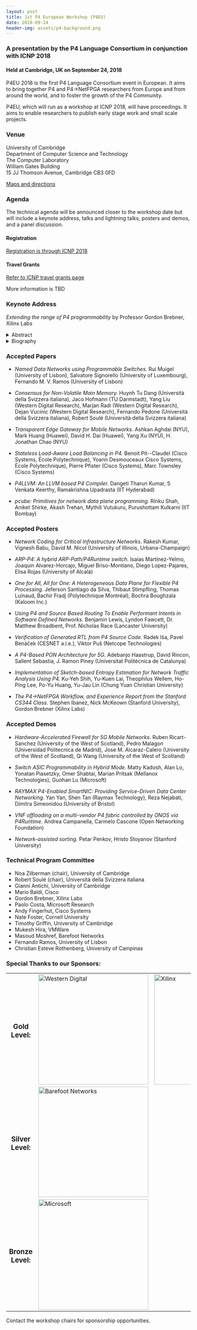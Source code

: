 ```yaml
---
layout: post
title: 1st P4 European Workshop (P4EU)
date: 2018-09-24
header-img: assets/p4-background.png
---
```


### A presentation by the P4 Language Consortium in conjunction with ICNP 2018 
    
#### Held at Cambridge, UK on September 24, 2018

P4EU 2018 is the first P4 Language Consortium event in European. It aims to bring together P4 and P4->NetFPGA researchers from Europe and from around the world, and to foster the growth of the P4 Community.

P4EU, which will run as a workshop at ICNP 2018, will have proceedings. It aims to enable researchers to publish early stage work and small scale projects.

### Venue

University of Cambridge  
Department of Computer Science and Technology  
The Computer Laboratory  
William Gates Building  
15 JJ Thomson Avenue, Cambridge CB3 0FD

[Maps and directions](https://www.cl.cam.ac.uk/maps/)

### Agenda

The technical agenda will be announced closer to the workshop date but will include a keynote address, talks and lightning talks, posters and demos, and a panel discussion.


#### Registration
[Registration is through ICNP 2018](http://icnp18.cs.ucr.edu/registration.html) 

#### Travel Grants
[Refer to ICNP travel grants page](http://icnp18.cs.ucr.edu/grants.html)

More information is TBD

### Keynote Address

*Extending the range of P4 programmability* by Professor Gordon Brebner, Xilinx Labs

 <details>
  <summary>
    Abstract
  </summary>
In four years, P4 has evolved from being a paper proposal to being a
packet processing programming language with increasing adoption
worldwide, overseen by the P4 Language Consortium (P4.org).  The talk
will first overview developments over this period, which have brought
the community to the current P4_16 language specification, the PSA
(Portable Switch Architecture) specification, and the P4Runtime API
specification.  It will then discuss some current community efforts to
extend the reach of P4.  One of the key developments in 2017 was
language-architecture separation, leading to the P4_16 (language) and
PSA (architecture) threads.  In practice, NICs (Network Interface
Cards, notably Smart NICs) are a common target, so one community goal
is to define a PNA (portable NIC architecture) specification, to
complement the existing PSA specification.  Then, a bigger picture is
to extend P4 to allow the description of architectures, which is the
goal of the Programmable Target Architecture (PTA) research project of
Stanford and Xilinx Labs.  The talk will describe this project, and a
current prototype that compiles extended P4 descriptions to FPGA-based
hardware implementations.  An important test case for the new approach
will be the expression of both PSA and PNA (when ultimately defined)
in the extended “P4 +” rather than in English as currently.
Currently, P4 is focused on packet processing – through parsing,
match-action pipelines, and deparsing.  Another current research
project, involving MIT, NYU, Stanford, and Xilinx Labs, concerns
extending P4 (language and architecture) to cover Traffic Management –
providing programmable scheduling, shaping, policing, queueing, etc.
The talk will overview this project, and a current prototype based on
the PIFO scheduling model that was presented at SIGCOMM 2016.
Finally, the talk will consider future evolution of the open source
community around P4, including the development of comprehensive
reference examples for both switch and NIC architectures, for both
software and programmable hardware implementations.
  </details>

 <details>
  <summary>
    Biography
  </summary>
  Gordon Brebner is a Distinguished Engineer at Xilinx, Inc., the
  technology leader in highly flexible and adaptive processing
  platforms.  He works in Xilinx Labs, leading an international group
  researching issues surrounding networked and trusted processing
  systems of the future. His main personal research interests concern
  dynamically reconfigurable architectures, domain-specific languages
  with highly concurrent implementations, and high performance
  networking and telecommunications.  His group’s research led to the
  Xilinx SDNet product for P4-programmable networking at scalable 1G
  to 1T rates.  He holds around 40 patents, and has published around
  60 papers, in the general area of networking with FPGAs.  Prior to
  joining Xilinx in 2002, he was the Professor of Computer Systems and
  Head of the Department of Computer Science at the University of
  Edinburgh, and remains an Honorary Professor of Informatics there.
  He is an active contributor to the P4 language Consortium (P4.org),
  including co-chairing the P4 Language Design working group from its
  inception.  He received the inaugural P4.org Distinguished Service
  Award in 2018.
  </details>


### Accepted Papers

* *Named Data Networks using Programmable Switches.*
Rui Muigel (University of Lisbon), Salvatore Signorello (University of Luxembourg), Fernando M. V. Ramos (University of Lisbon)

* *Consensus for Non-Volatile Main Memory.*
Huynh Tu Dang (Universit&agrave; della Svizzera italiana), Jaco Hofmann (TU Darmstadt), Yang Liu (Western Digital Research), Marjan Radi (Western Digital Research), Dejan Vucinic (Western Digital Research), Fernando Pedone (Universit&agrave; della Svizzera italiana), Robert Soul&eacute; (Universit&agrave; della Svizzera italiana)

* *Transparent Edge Gateway for Mobile Networks.*
Ashkan Aghdai (NYU), Mark Huang (Huawei), David H. Dai (Huawei), Yang Xu (NYU), H. Jonathan Chao (NYU)

* *Stateless Load-Aware Load Balancing in P4.*
Benoit Pit--Claudel (Cisco Systems, &Eacute;cole Polytechnique), Yoann Desmouceaux Cisco Systems, &Eacute;cole Polytechnique), Pierre Pfister (Cisco Systems), Marc Townsley (Cisco Systems)

* *P4LLVM: An LLVM based P4 Compiler.*
Dangeti Tharun Kumar, S Venkata	Keerthy, Ramakrishna Upadrasta (IIT Hyderabad)

* *pcube: Primitives for network data plane programming.*
Rinku Shah, Aniket Shirke, Akash Trehan, Mythili Vutukuru, Purushottam Kulkarni (IIT Bombay)


### Accepted Posters


* *Network Coding for Critical Infrastructure Networks.* Rakesh Kumar, Vignesh Babu, David M. Nicol (University of Illinois, Urbana-Champaign) 

* *ARP-P4: A hybrid ARP-Path/P4Runtime switch.*  Isaias Martinez-Yelmo, Joaquin Alvarez-Horcajo, Miguel Briso-Montiano, Diego Lopez-Pajares, Elisa Rojas (University of Alcal&aacute;)

* *One for All, All for One: A Heterogeneous Data Plane for Flexible P4 Processing.* Jeferson Santiago da Silva, Thibaut Stimpfling, Thomas Luinaud, Bachir Fradj (Polytechnique Montréal), Bochra Boughzala (Kaloom Inc.)

* *Using P4 and Source Based Routing To Enable Performant Intents in Software Defined Networks.* Benjamin Lewis, Lyndon Fawcett, Dr. Matthew Broadbent, Prof. Nicholas Race (Lancaster University)

* *Verification of Generated RTL from P4 Source Code.* Radek I&scaron;a, Pavel Ben&aacute;ček (CESNET a.l.e.), Viktor Pu&scaron; (Netcope Technologies)

* *A P4-Based PON Architecture for 5G.* Adebanjo Haastrup, David Rincon, Sallent Sebastia, J. Ramon Piney (Universitat Polit&egrave;cnica de Catalunya)

* *Implementation of Sketch-based Entropy Estimation for Network Traffic Analysis Using P4.* Ku-Yeh Shih, Yu-Kuen Lai, Theophilus Wellem, Ho-Ping Lee, Po-Yu Huang, Yu-Jau Lin (Chung Yuan Christian University)

* *The P4->NetFPGA Workflow, and Experience Report from the Stanford CS344 Class.* Stephen Ibanez, Nick McKeown (Stanford University), Gordon Brebner (Xilinx Labs)

### Accepted Demos

* *Hardware-Accelerated Firewall for 5G Mobile Networks.*
Ruben Ricart-Sanchez (University of the West of Scotland), Pedro Malagon (Universidad Politecnica de Madrid), Jose M. Alcaraz-Calero (University of the West of Scotland), Qi Wang (University of the West of Scotland) 

* *Switch ASIC Programmability in Hybrid Mode.*
Matty Kadosh, Alan Lo, Yonatan Piasetzky, Omer Shabtai, Marian Pritsak (Mellanox Technologies), Guohan Lu (Microsoft)

* *RAYMAX P4-Enabled SmartNIC: Providing Service-Driven Data Center Networking.*
Yan Yan, Shen Tan (Raymax Technology), Reza Nejabati, Dimitra Simeonidou (University of Bristol)

* *VNF offloading on a multi-vendor P4 fabric controlled by ONOS via P4Runtime.*
Andrea Campanella, Carmelo Cascone (Open Networking Foundation) 

* *Network-assisted sorting.*
Petar Penkov, Hristo Stoyanov (Stanford University)

### Technical Program Committee

* Noa Zilberman (chair), University of Cambridge
* Robert Soul&eacute; (chair), Universit&agrave; della Svizzera italiana
* Gianni Antichi, University of Cambridge
* Mario Baldi, Cisco
* Gordon Brebner, Xilinx Labs
* Paolo Costa, Microsoft Research
* Andy Fingerhut, Cisco Systems
* Nate Foster, Cornell University
* Timothy Griffin, University of Cambridge
* Mukesh Hira, VMWare
* Masoud Moshref, Barefoot Networks
* Fernando Ramos, University of Lisbon
* Christian Esteve Rothenberg, University of Campinas 


### Special Thanks to our Sponsors:


<table>
<tr>
<td align="center"><h3>Gold Level:</h3></td>
<td><img src="/assets/WestDigi_Logo_1L_RGB_B.png" width="300" alt="Western Digital" /></td>
<td><img src="/assets/exilinx-logo.png" width="300" alt="Xilinx" /></td>
</tr>
<tr>
<td align="center"><h3>Silver Level:</h3></td>
<td><img src="/assets/barefoot-logo.png" width="300" alt="Barefoot Networks" /></td>
</tr>
<tr>
<td align="center"><h3>Bronze Level:</h3></td>
<td><img src="/assets/Microsoft-logo_rgb_c-gray.png" width="300" alt="Microsoft" /></td>
</tr>

</table>

Contact the workshop chairs for sponsorship opportunities. 


